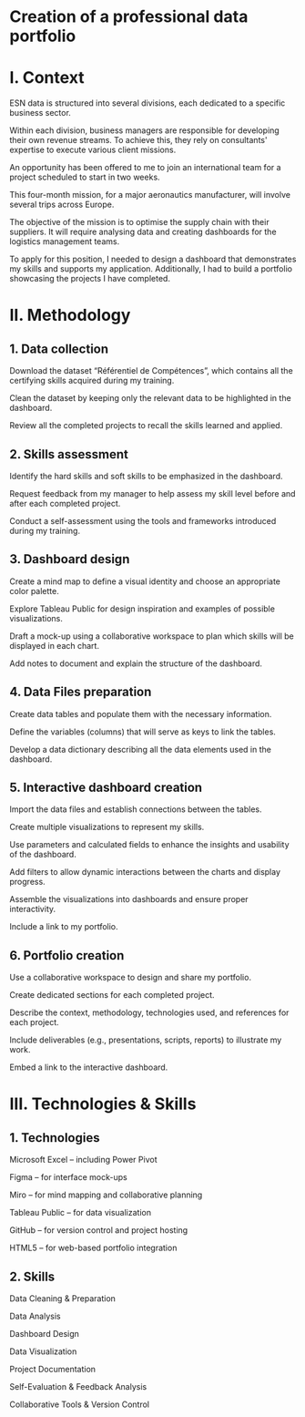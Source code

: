 # Creation of a professional data portfolio
# I. Context
ESN data is structured into several divisions, each dedicated to a specific business sector.

Within each division, business managers are responsible for developing their own revenue streams. To achieve this, they rely on consultants' expertise to execute various client missions.

An opportunity has been offered to me to join an international team for a project scheduled to start in two weeks.

This four-month mission, for a major aeronautics manufacturer, will involve several trips across Europe.

The objective of the mission is to optimise the supply chain with their suppliers. It will require analysing data and creating dashboards for the logistics management teams.

To apply for this position, I needed to design a dashboard that demonstrates my skills and supports my application. Additionally, I had to build a portfolio showcasing the projects I have completed.

# II. Methodology
## 1. Data collection
Download the dataset “Référentiel de Compétences”, which contains all the certifying skills acquired during my training.

Clean the dataset by keeping only the relevant data to be highlighted in the dashboard.

Review all the completed projects to recall the skills learned and applied.

## 2. Skills assessment
Identify the hard skills and soft skills to be emphasized in the dashboard.

Request feedback from my manager to help assess my skill level before and after each completed project.

Conduct a self-assessment using the tools and frameworks introduced during my training.

## 3. Dashboard design
Create a mind map to define a visual identity and choose an appropriate color palette.

Explore Tableau Public for design inspiration and examples of possible visualizations.

Draft a mock-up using a collaborative workspace to plan which skills will be displayed in each chart.

Add notes to document and explain the structure of the dashboard.

## 4. Data Files preparation
Create data tables and populate them with the necessary information.

Define the variables (columns) that will serve as keys to link the tables.

Develop a data dictionary describing all the data elements used in the dashboard.

## 5. Interactive dashboard creation
Import the data files and establish connections between the tables.

Create multiple visualizations to represent my skills.

Use parameters and calculated fields to enhance the insights and usability of the dashboard.

Add filters to allow dynamic interactions between the charts and display progress.

Assemble the visualizations into dashboards and ensure proper interactivity.

Include a link to my portfolio.

## 6. Portfolio creation
Use a collaborative workspace to design and share my portfolio.

Create dedicated sections for each completed project.

Describe the context, methodology, technologies used, and references for each project.

Include deliverables (e.g., presentations, scripts, reports) to illustrate my work.

Embed a link to the interactive dashboard.

# III. Technologies & Skills
## 1. Technologies
Microsoft Excel – including Power Pivot

Figma – for interface mock-ups

Miro – for mind mapping and collaborative planning

Tableau Public – for data visualization

GitHub – for version control and project hosting

HTML5 – for web-based portfolio integration

## 2. Skills
Data Cleaning & Preparation

Data Analysis

Dashboard Design

Data Visualization

Project Documentation

Self-Evaluation & Feedback Analysis

Collaborative Tools & Version Control
